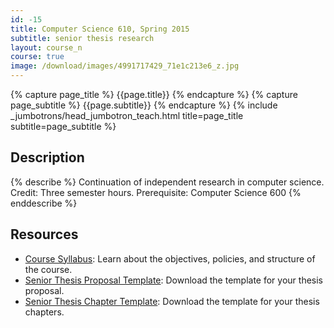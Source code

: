 ```yaml
---
id: -15
title: Computer Science 610, Spring 2015
subtitle: senior thesis research
layout: course_n
course: true
image: /download/images/4991717429_71e1c213e6_z.jpg
---
```


{% capture page_title %} {{page.title}} {% endcapture %}
{% capture page_subtitle %} {{page.subtitle}} {% endcapture %}
{% include _jumbotrons/head_jumbotron_teach.html title=page_title subtitle=page_subtitle %}

## Description

{% describe %}
Continuation of independent research in computer science. Credit: Three semester hours. Prerequisite: Computer Science 600
{% enddescribe %}

## Resources

<ul class="fa-ul">

<li><i class="fa-li fa fa-arrow-right"></i><a href="{{site.baseurl}}teaching/cs610S2015/provide/syllabus/cs600601Spring2015-syllabus.pdf"
class="major">Course Syllabus</a>: Learn about the objectives, policies, and structure of the course.

<li><i class="fa-li fa fa-arrow-right"></i><a href="{{site.baseurl}}teaching/cs610S2015/provide/template/senior_thesis_proposal_template.zip"
class="major">Senior Thesis Proposal Template</a>: Download the template for your thesis proposal.

<li><i class="fa-li fa fa-arrow-right"></i><a href="{{site.baseurl}}teaching/cs610S2015/provide/template/AllegThesis.zip"
class="major">Senior Thesis Chapter Template</a>: Download the template for your thesis chapters.

</ul>

